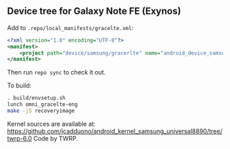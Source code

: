 ## Device tree for Galaxy Note FE (Exynos)

Add to `.repo/local_manifests/gracelte.xml`:

```xml
<?xml version="1.0" encoding="UTF-8"?>
<manifest>
	<project path="device/samsung/gracerlte" name="android_device_samsung_gracerlte" remote="GitHub" revision="android-8.1" />
</manifest>
```

Then run `repo sync` to check it out.

To build:

```sh
. build/envsetup.sh
lunch omni_gracelte-eng
make -j5 recoveryimage
```

Kernel sources are available at: https://github.com/jcadduono/android_kernel_samsung_universal8890/tree/twrp-6.0
Code by TWRP.
